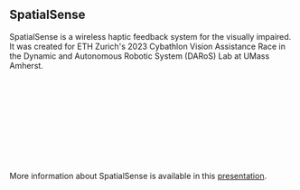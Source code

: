 ## SpatialSense
SpatialSense is a wireless haptic feedback system for the visually impaired. It was created for ETH Zurich's 2023 Cybathlon Vision Assistance Race in the Dynamic and Autonomous Robotic System (DARoS) Lab at UMass Amherst.

<object data="https://github.com/dgorbunov/SpatialSense/blob/main/SpatialSense.pdf" type="application/pdf" width="700px" height="700px">
    <embed src="https://github.com/dgorbunov/SpatialSense/blob/main/SpatialSense.pdf">
        <p>More information about SpatialSense is available in this <a href="https://github.com/dgorbunov/SpatialSense/blob/main/SpatialSense.pdf">presentation</a>.</p>
    </embed>
</object>
